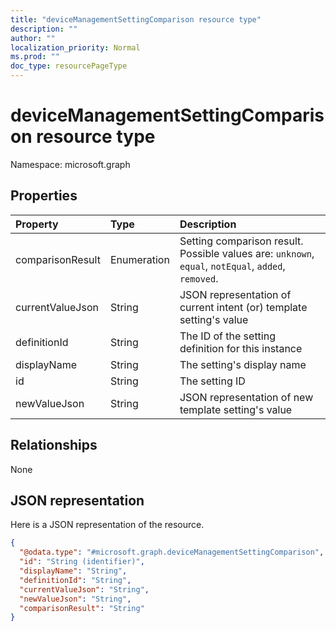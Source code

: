 ```yaml
---
title: "deviceManagementSettingComparison resource type"
description: ""
author: ""
localization_priority: Normal
ms.prod: ""
doc_type: resourcePageType
---
```


# deviceManagementSettingComparison resource type


Namespace: microsoft.graph



## Properties
|Property|Type|Description|
|:---|:---|:---|
|comparisonResult|Enumeration|Setting comparison result. Possible values are: `unknown`, `equal`, `notEqual`, `added`, `removed`.|
|currentValueJson|String|JSON representation of current intent (or) template setting's value|
|definitionId|String|The ID of the setting definition for this instance|
|displayName|String|The setting's display name|
|id|String|The setting ID|
|newValueJson|String|JSON representation of new template setting's value|

## Relationships
None

## JSON representation
Here is a JSON representation of the resource.
<!-- {
  "blockType": "resource",
  "@odata.type": "microsoft.graph.deviceManagementSettingComparison"
}
-->
``` json
{
  "@odata.type": "#microsoft.graph.deviceManagementSettingComparison",
  "id": "String (identifier)",
  "displayName": "String",
  "definitionId": "String",
  "currentValueJson": "String",
  "newValueJson": "String",
  "comparisonResult": "String"
}
```

